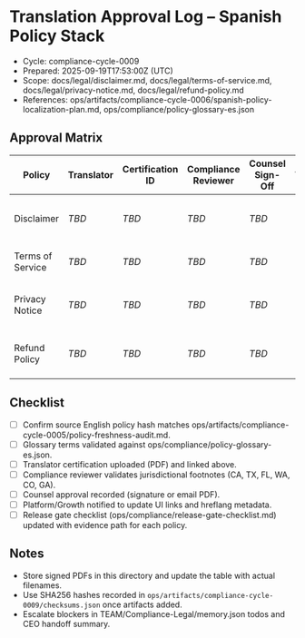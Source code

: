 # Translation Approval Log – Spanish Policy Stack

- Cycle: compliance-cycle-0009
- Prepared: 2025-09-19T17:53:00Z (UTC)
- Scope: docs/legal/disclaimer.md, docs/legal/terms-of-service.md, docs/legal/privacy-notice.md, docs/legal/refund-policy.md
- References: ops/artifacts/compliance-cycle-0006/spanish-policy-localization-plan.md, ops/compliance/policy-glossary-es.json

## Approval Matrix
| Policy | Translator | Certification ID | Compliance Reviewer | Counsel Sign-Off | Approval Date | Evidence Path |
| --- | --- | --- | --- | --- | --- | --- |
| Disclaimer | _TBD_ | _TBD_ | _TBD_ | _TBD_ | _TBD_ | ops/artifacts/compliance-cycle-0009/translation-approvals/disclaimer-signoff.pdf |
| Terms of Service | _TBD_ | _TBD_ | _TBD_ | _TBD_ | _TBD_ | ops/artifacts/compliance-cycle-0009/translation-approvals/tos-signoff.pdf |
| Privacy Notice | _TBD_ | _TBD_ | _TBD_ | _TBD_ | _TBD_ | ops/artifacts/compliance-cycle-0009/translation-approvals/privacy-signoff.pdf |
| Refund Policy | _TBD_ | _TBD_ | _TBD_ | _TBD_ | _TBD_ | ops/artifacts/compliance-cycle-0009/translation-approvals/refund-signoff.pdf |

## Checklist
- [ ] Confirm source English policy hash matches ops/artifacts/compliance-cycle-0005/policy-freshness-audit.md.
- [ ] Glossary terms validated against ops/compliance/policy-glossary-es.json.
- [ ] Translator certification uploaded (PDF) and linked above.
- [ ] Compliance reviewer validates jurisdictional footnotes (CA, TX, FL, WA, CO, GA).
- [ ] Counsel approval recorded (signature or email PDF).
- [ ] Platform/Growth notified to update UI links and hreflang metadata.
- [ ] Release gate checklist (ops/compliance/release-gate-checklist.md) updated with evidence path for each policy.

## Notes
- Store signed PDFs in this directory and update the table with actual filenames.
- Use SHA256 hashes recorded in `ops/artifacts/compliance-cycle-0009/checksums.json` once artifacts added.
- Escalate blockers in TEAM/Compliance-Legal/memory.json todos and CEO handoff summary.